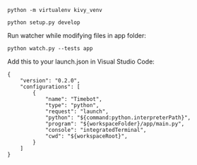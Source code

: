 ```
python -m virtualenv kivy_venv
```

```
python setup.py develop
```

Run watcher while modifying files in app folder:
```
python watch.py --tests app
```

Add this to your launch.json in Visual Studio Code:
```
{
    "version": "0.2.0",
    "configurations": [
        {
            "name": "Timebot",
            "type": "python",
            "request": "launch",
            "python": "${command:python.interpreterPath}",
            "program": "${workspaceFolder}/app/main.py",
            "console": "integratedTerminal",
            "cwd": "${workspaceRoot}",
        }
    ]
}
```